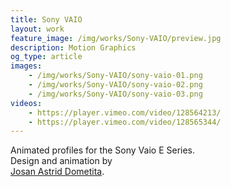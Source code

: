 ```yaml
---
title: Sony VAIO
layout: work
feature_image: /img/works/Sony-VAIO/preview.jpg
description: Motion Graphics
og_type: article
images:
    - /img/works/Sony-VAIO/sony-vaio-01.png
    - /img/works/Sony-VAIO/sony-vaio-02.png
    - /img/works/Sony-VAIO/sony-vaio-03.png
videos:
    - https://player.vimeo.com/video/128564213/
    - https://player.vimeo.com/video/128565344/
---
```


Animated profiles for the Sony Vaio E Series.
<br>Design and animation by <br><a href="http://instagram.com/josanastrid" target="_blank">Josan Astrid Dometita</a>.
